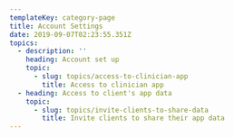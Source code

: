 ```yaml
---
templateKey: category-page
title: Account Settings
date: 2019-09-07T02:23:55.351Z
topics:
  - description: ''
    heading: Account set up
    topic:
      - slug: topics/access-to-clinician-app
        title: Access to clinician app
  - heading: Access to client's app data
    topic:
      - slug: topics/invite-clients-to-share-data
        title: Invite clients to share their app data
---
```


